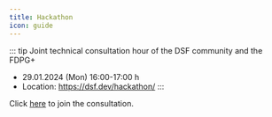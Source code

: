 ```yaml
---
title: Hackathon
icon: guide
---
```


<!--
<meta http-equiv="refresh" content="0;url=https://audimax.heiconf.uni-heidelberg.de/jxh4-jxx2-tm6c-d37q">
-->

::: tip Joint technical consultation hour of the DSF community and the FDPG+
- 29.01.2024 (Mon) 16:00-17:00 h
- Location: https://dsf.dev/hackathon/
:::


Click [here](https://lecture.senfcall.de/sim-ock-1vk-l8o) to join the consultation.